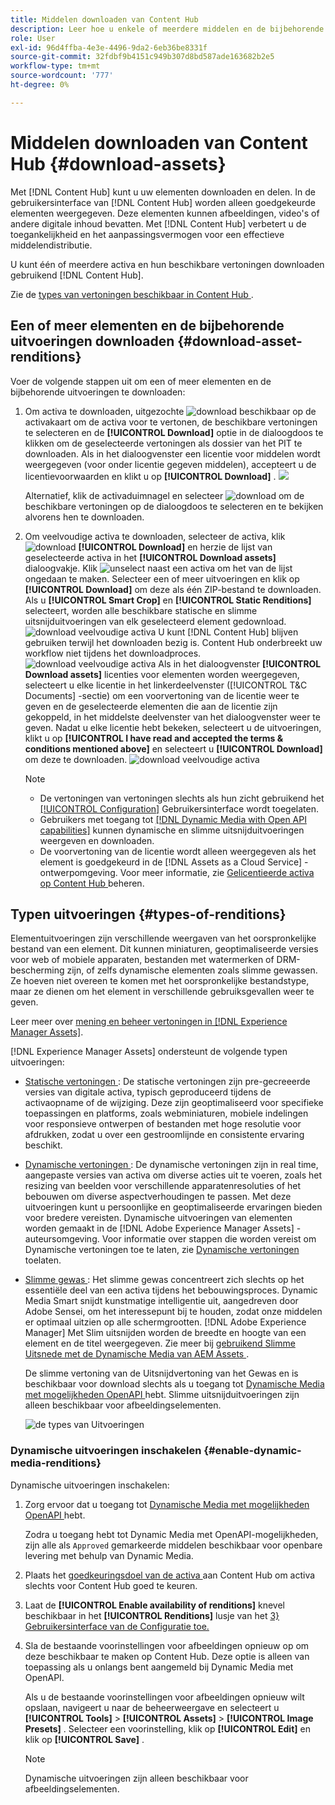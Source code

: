 ```yaml
---
title: Middelen downloaden van Content Hub
description: Leer hoe u enkele of meerdere middelen en de bijbehorende uitvoeringen downloadt van de Content Hub-portal.
role: User
exl-id: 96d4ffba-4e3e-4496-9da2-6eb36be8331f
source-git-commit: 32fdbf9b4151c949b307d8bd587ade163682b2e5
workflow-type: tm+mt
source-wordcount: '777'
ht-degree: 0%

---
```


# Middelen downloaden van Content Hub {#download-assets}

Met [!DNL Content Hub] kunt u uw elementen downloaden en delen. In de gebruikersinterface van [!DNL Content Hub] worden alleen goedgekeurde elementen weergegeven. Deze elementen kunnen afbeeldingen, video&#39;s of andere digitale inhoud bevatten. Met [!DNL Content Hub] verbetert u de toegankelijkheid en het aanpassingsvermogen voor een effectieve middelendistributie.

U kunt één of meerdere activa en hun beschikbare vertoningen downloaden gebruikend [!DNL Content Hub].

Zie de [ types van vertoningen beschikbaar in Content Hub ](#types-of-renditions).

## Een of meer elementen en de bijbehorende uitvoeringen downloaden {#download-asset-renditions}

Voer de volgende stappen uit om een of meer elementen en de bijbehorende uitvoeringen te downloaden:

1. Om activa te downloaden, uitgezochte ![ download ](/help/assets/assets/download-icon.svg) beschikbaar op de activakaart om de activa voor te vertonen, de beschikbare vertoningen te selecteren en de **[!UICONTROL Download]** optie in de dialoogdoos te klikken om de geselecteerde vertoningen als dossier van het PIT te downloaden. Als in het dialoogvenster een licentie voor middelen wordt weergegeven (voor onder licentie gegeven middelen), accepteert u de licentievoorwaarden en klikt u op **[!UICONTROL Download]** .
   ![](/help/assets/assets/download-an-asset-CH-from-asset-card.png)

   Alternatief, klik de activaduimnagel en selecteer ![ download ](/help/assets/assets/download-icon.svg) om de beschikbare vertoningen op de dialoogdoos te selecteren en te bekijken alvorens hen te downloaden.

1. Om veelvoudige activa te downloaden, selecteer de activa, klik ![ download ](/help/assets/assets/download-icon.svg) **[!UICONTROL Download]** en herzie de lijst van geselecteerde activa in het **[!UICONTROL Download assets]** dialoogvakje. Klik ![ unselect ](/help/assets/assets/Close.svg) naast een activa om het van de lijst ongedaan te maken. Selecteer een of meer uitvoeringen en klik op **[!UICONTROL Download]** om deze als één ZIP-bestand te downloaden. Als u **[!UICONTROL Smart Crop]** en **[!UICONTROL Static Renditions]** selecteert, worden alle beschikbare statische en slimme uitsnijduitvoeringen van elk geselecteerd element gedownload.
   ![ download veelvoudige activa ](/help/assets/assets/download-multiple-assets-CH.png)
U kunt [!DNL Content Hub] blijven gebruiken terwijl het downloaden bezig is. Content Hub onderbreekt uw workflow niet tijdens het downloadproces.
   ![ download veelvoudige activa ](/help/assets/assets/download-assets-notification-ch.png)
Als in het dialoogvenster **[!UICONTROL Download assets]** licenties voor elementen worden weergegeven, selecteert u elke licentie in het linkerdeelvenster ([!UICONTROL T&C Documents] -sectie) om een voorvertoning van de licentie weer te geven en de geselecteerde elementen die aan de licentie zijn gekoppeld, in het middelste deelvenster van het dialoogvenster weer te geven. Nadat u elke licentie hebt bekeken, selecteert u de uitvoeringen, klikt u op **[!UICONTROL I have read and accepted the terms & conditions mentioned above]** en selecteert u **[!UICONTROL Download]** om deze te downloaden.
   ![ download veelvoudige activa ](/help/assets/assets/download-multiple-licensed-assets-CH.png)

   >[!NOTE]
   >
   >* De vertoningen van vertoningen slechts als hun zicht gebruikend het [[!UICONTROL Configuration]](/help/assets/configure-content-hub-ui-options.md#renditions-content-hub) Gebruikersinterface wordt toegelaten.
   >* Gebruikers met toegang tot [[!DNL Dynamic Media with Open API capabilities]](/help/assets/dynamic-media-open-apis-overview.md) kunnen dynamische en slimme uitsnijduitvoeringen weergeven en downloaden.
   >* De voorvertoning van de licentie wordt alleen weergegeven als het element is goedgekeurd in de [!DNL Assets as a Cloud Service] -ontwerpomgeving. Voor meer informatie, zie [ Gelicentieerde activa op Content Hub ](/help/assets/manage-licensed-assets-on-content-hub.md) beheren.

<!--

## Download an asset and its renditions {#download-asset-renditions} 

To download an asset and its renditions, execute the following steps: 

1. Click the asset to view its properties.

1. Click ![download](/help/assets/assets/download-icon.svg) to see the list of available asset renditions in the **[!UICONTROL Download]** panel.

   >[!NOTE]
   >
   >* The renditions display only if their visibility is enabled using the [Configuration](/help/assets/configure-content-hub-ui-options.md#renditions-content-hub) User Interface.
   >* You can download all [static, dynamic, and smart crop renditions](#types-of-renditions) while downloading an asset.

1. Select one or more renditions and click **[!UICONTROL Download]** to download the selected renditions as a zip file. 
While downloading a licensed asset, select **[!UICONTROL I have read and accepted the terms & conditions mentioned above]** before clicking **[!UICONTROL Download]**. You can also click **[!UICONTROL terms & conditions]** to view the asset license. The preview of the license displays only if the asset is approved using Assets as a Cloud Service authoring environment. For more information, see [Manage licensed assets on Content Hub](/help/assets/manage-licensed-assets-on-content-hub.md).

   ![Download single asset renditions](/help/assets/assets/download-single-asset-renditions.png)


If you are downloading a licensed asset, select **[!UICONTROL I have read and accepted the terms & conditions mentioned above]** and then click **[!UICONTROL Download]**. You can also click **[!UICONTROL terms & conditions]** to view the asset license. The preview of the license displays only if the asset is approved using Assets as a Cloud Service authoring environment. For more information, see [Manage licensed assets on Content Hub](/help/assets/manage-licensed-assets-on-content-hub.md).

>[!NOTE]
>
> The users with access to [Dynamic Media with Open API capabilities](/help/assets/dynamic-media-open-apis-overview.md) can view and download dynamic and smart crop renditions.

## Download multiple assets and their renditions {#download-multiple-assets-renditions} 

To download multiple assets and their renditions, execute the following steps: 

1. Select the assets and click ![download](/help/assets/assets/download-icon.svg) **[!UICONTROL Download]**. The [!UICONTROL Download assets] screen displays listing all the selected assets. 
1. Click **[!UICONTROL Download]** to select from the various download options to begin download:

    * **Download [!UICONTROL Originals]**: Select this option to download the selected assets in the original form.
    * **Download [!UICONTROL Static Renditions only]**: Select this option to download all available static renditions of assets except the original assets.
    * **Download [!UICONTROL Originals & Static Renditions]**: Select this option to download both original and static renditions of the selected assets. 

      ![Download multiple renditions](/help/assets/assets/download-multiple-renditions.png)

      >[!NOTE]
      >
      >* The renditions display only if their visibility is enabled using the [Configuration](/help/assets/configure-content-hub-ui-options.md#renditions-content-hub) User Interface.
      >* You can only download [static renditions](#types-of-renditions) while downloading multiple assets.

    If any of the selected asset is a licensed asset, click the license of the asset in left pane to see its preview, which enables you to select **[!UICONTROL I have read and accepted the terms & conditions mentioned above]** and then click **[!UICONTROL Download]**. The preview of the license displays only if the asset is approved using Assets as a Cloud Service authoring environment. For more information, see [Manage licensed assets on Content Hub](/help/assets/manage-licensed-assets-on-content-hub.md).

    <!--![download-multiple-license](/help/assets/assets/download-multiple-license.png)-->

<!--1. On the Content Hub homepage, select the asset and click **Download**. The **Download assets** dialog box displays a license or list of licenses associated with the selected assets in the left pane. 
1. Click a license in the left pane to see its PDF in the middle pane and the associated assets with it in the right pane. The license PDF preview is displayed only if the license is approved in your Assets as a Cloud Service environment. [Approve the license PDFs](/help/assets/approve-assets-content-hub.md) of the selected assets to see their previews.
1. Optional: Click ![remove-icon](/help/assets/assets/remove-icon.svg) to remove a license from the dialog box.
1. Select **I have read and accept all the terms and conditions mentioned above.** 
1. Click **Download** to download the selected assets.-->

<!---This dialog box displays the list of licenses associated with the selected assets in the left pane. Select a license to preview its terms and conditions (in pdf format) in the middle pane and the preview of the associated assets to the license in the right. Reviewed licenses are highlighted in light blue.


The dialog box that displays depends on whether the download list includes expired assets or only non-expired assets. <br/>
**Download expired assets dialog box:** This dialog box displays the expired assets' preview along with their expiry date in the left pane. The expired assets' count out of total selected displays in the right pane. Click **Proceed with all assets** to download expired assets with other assets (if present). The Download assets dialog box displays. See the [Download assets dialog box](#Download-asset-dialog-box) to proceed further.
    
    >[!NOTE]
    >
    >[Enable the download option for expired assets](/help/assets/configure-content-hub-ui-options.md#expired-assets-content-hub) to download them. Only expired assets that have enabled downloading are available for download.

   <a id="Download-asset-dialog-box"></a> **Download assets dialog box:** This dialog box displays the list of licenses associated with the selected assets in the left pane. Select a license to preview its terms and conditions (in pdf format) in the middle pane and the associated assets' preview and their count in the right pane. Reviewed licenses are highlighted in light blue.

    >[!NOTE]
    >
    > The **Download Asset dialog box** previews licensing terms and conditions only for approved licenses. [Approve the assets' licenses](/help/assets/approve-assets-content-hub.md) before downloading them to preview their licensing terms in the **Download Asset dialog box**.

1. Click  ![remove-icon](/help/assets/assets/remove-icon.svg) to remove a license from the download dialog box. 

1. Accept the terms and conditions and then click **Download** to download assets associated with the available licenses in the left pane.-->
<!--![download-multiple-license](/help/assets/assets/download-multiple-license.png)-->

<!---
### Download non-licensed Assets {#download-non-licensed-assets}

 To download non-licensed assets, select the assets and click ![download](/help/assets/assets/download-icon.svg) from the top rail.-->

## Typen uitvoeringen {#types-of-renditions}

Elementuitvoeringen zijn verschillende weergaven van het oorspronkelijke bestand van een element. Dit kunnen miniaturen, geoptimaliseerde versies voor web of mobiele apparaten, bestanden met watermerken of DRM-bescherming zijn, of zelfs dynamische elementen zoals slimme gewassen. Ze hoeven niet overeen te komen met het oorspronkelijke bestandstype, maar ze dienen om het element in verschillende gebruiksgevallen weer te geven.

Leer meer over [ mening en beheer vertoningen in  [!DNL Experience Manager Assets]](/help/assets/renditions.md).

[!DNL Experience Manager Assets] ondersteunt de volgende typen uitvoeringen:

* [ Statische vertoningen ](/help/assets/renditions.md#static-renditions): De statische vertoningen zijn pre-gecreeerde versies van digitale activa, typisch geproduceerd tijdens de activaopname of de wijziging. Deze zijn geoptimaliseerd voor specifieke toepassingen en platforms, zoals webminiaturen, mobiele indelingen voor responsieve ontwerpen of bestanden met hoge resolutie voor afdrukken, zodat u over een gestroomlijnde en consistente ervaring beschikt.

* [ Dynamische vertoningen ](/help/assets/renditions.md#dynamic-renditions): De dynamische vertoningen zijn in real time, aangepaste versies van activa om diverse acties uit te voeren, zoals het resizing van beelden voor verschillende apparatenresoluties of het bebouwen om diverse aspectverhoudingen te passen. Met deze uitvoeringen kunt u persoonlijke en geoptimaliseerde ervaringen bieden voor bredere vereisten. Dynamische uitvoeringen van elementen worden gemaakt in de [!DNL Adobe Experience Manager Assets] -auteursomgeving. Voor informatie over stappen die worden vereist om Dynamische vertoningen toe te laten, zie [ Dynamische vertoningen ](#enable-dynamic-media-renditions) toelaten.

* [ Slimme gewas ](/help/assets/dynamic-media/image-profiles.md#creating-image-profiles): Het slimme gewas concentreert zich slechts op het essentiële deel van een activa tijdens het bebouwingsproces. Dynamic Media Smart snijdt kunstmatige intelligentie uit, aangedreven door Adobe Sensei, om het interessepunt bij te houden, zodat onze middelen er optimaal uitzien op alle schermgrootten. [!DNL Adobe Experience Manager] Met Slim uitsnijden worden de breedte en hoogte van een element en de titel weergegeven. Zie meer bij [ gebruikend Slimme Uitsnede met de Dynamische Media van AEM Assets ](https://experienceleague.adobe.com/nl/docs/experience-manager-learn/assets/dynamic-media/images/smart-crop-feature-video-use).

  De slimme vertoning van de Uitsnijdvertoning van het Gewas en is beschikbaar voor download slechts als u toegang tot [ Dynamische Media met mogelijkheden OpenAPI ](/help/assets/dynamic-media-open-apis-overview.md) hebt. Slimme uitsnijduitvoeringen zijn alleen beschikbaar voor afbeeldingselementen.

  ![ de types van Uitvoeringen ](/help/assets/assets/renditions-types.png)

### Dynamische uitvoeringen inschakelen {#enable-dynamic-media-renditions}

Dynamische uitvoeringen inschakelen:

1. Zorg ervoor dat u toegang tot [ Dynamische Media met mogelijkheden OpenAPI ](/help/assets/dynamic-media-open-apis-overview.md) hebt.

   Zodra u toegang hebt tot Dynamic Media met OpenAPI-mogelijkheden, zijn alle als `Approved` gemarkeerde middelen beschikbaar voor openbare levering met behulp van Dynamic Media.

1. Plaats het [ goedkeuringsdoel van de activa ](/help/assets/approve-assets-content-hub.md#set-approval-target) aan Content Hub om activa slechts voor Content Hub goed te keuren.

1. Laat de **[!UICONTROL Enable availability of renditions]** knevel beschikbaar in het **[!UICONTROL Renditions]** lusje van het [ 3&rbrace; Gebruikersinterface van de Configuratie toe.](/help/assets/configure-content-hub-ui-options.md#access-configuration-options-content-hub)

1. Sla de bestaande voorinstellingen voor afbeeldingen opnieuw op om deze beschikbaar te maken op Content Hub. Deze optie is alleen van toepassing als u onlangs bent aangemeld bij Dynamic Media met OpenAPI.

   Als u de bestaande voorinstellingen voor afbeeldingen opnieuw wilt opslaan, navigeert u naar de beheerweergave en selecteert u **[!UICONTROL Tools]** > **[!UICONTROL Assets]** > **[!UICONTROL Image Presets]** . Selecteer een voorinstelling, klik op **[!UICONTROL Edit]** en klik op **[!UICONTROL Save]** .



   >[!NOTE]
   > 
   > Dynamische uitvoeringen zijn alleen beschikbaar voor afbeeldingselementen.




